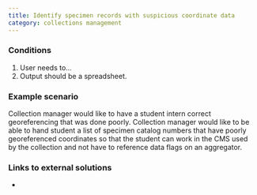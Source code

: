 ```yaml
---
title: Identify specimen records with suspicious coordinate data
category: collections management
---
```


### Conditions

1. User needs to...
1. Output should be a spreadsheet.

### Example scenario

Collection manager would like to have a student intern correct georeferencing that was done poorly. Collection manager would like to be able to hand student a list of specimen catalog numbers that have poorly georeferenced coordinates so that the student can work in the CMS used by the collection and not have to reference data flags on an aggregator.

### Links to external solutions
-
